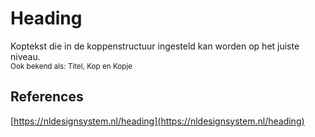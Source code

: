 # Heading

Koptekst die in de koppenstructuur ingesteld kan worden op het juiste niveau.<br /><sub>Ook bekend als: Titel, Kop en Kopje</sub>

## References

[https://nldesignsystem.nl/heading](https://nldesignsystem.nl/heading)

